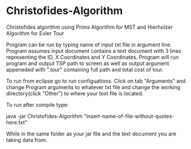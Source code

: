 # Christofides-Algorithm
Christofides algorithm using Prims Algorithm for MST and Hierholzer Algorithm for Euler Tour

Program can be run by typing name of input txt file in argument line. 
Program assumes input document contains a text document with 3 lines representing the ID, X Coordinates and Y Coordinates.
Program will run program and output TSP path to screen as well as output argument appeneded with ".tour" containing full path and total cost of 
tour.


To run from eclipse go to run configuations. Click on tab "Arguments" and change Program arguments to whatever txt file and change the working directory(click "Other") to where your text file is located. 

To run after compile type: 

java -jar Christofides-Algorithm "insert-name-of-file-without-quotes-here.txt" 

While in the same folder as your jar file and the text document you are taking data from.
